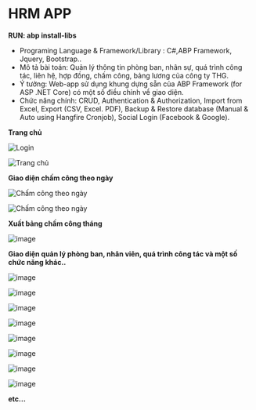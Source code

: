 # HRM APP

**RUN: abp install-libs**

- Programing Language & Framework/Library : C#,ABP Framework, Jquery, Bootstrap..
- Mô tả bài toán: Quản lý thông tin phòng ban, nhân sự, quá trình công tác, liên hệ, hợp đồng, chấm công, bảng lương của công ty THG.
- Ý tưởng: Web-app sử dụng khung dựng sẵn của ABP Framework (for ASP .NET Core) có một số điều chỉnh về giao diện.
- Chức năng chính: CRUD, Authentication & Authorization, Import from Excel, Export (CSV, Excel. PDF), Backup & Restore database (Manual & Auto using Hangfire Cronjob), Social Login (Facebook & Google).
  
**Trang chủ**
  
![Login](https://github.com/vanlinh1729/HRMApp/assets/126936310/a1ef7004-ca17-482f-a4b0-faa4e0b6d7c7)

![Trang chủ](https://github.com/vanlinh1729/HRMApp/assets/126936310/881a7a54-8cbf-4c8e-a78a-4d9bc8851e37)

**Giao diện chấm công theo ngày**

![Chấm công theo ngày](https://github.com/vanlinh1729/HRMApp/assets/126936310/497997c9-d158-454a-bebe-60c6ec8a86ae)

![Chấm công theo ngày](https://github.com/vanlinh1729/HRMApp/assets/126936310/5b229469-96eb-4eb4-a62f-7c4138979123)


**Xuất bảng chấm công tháng**

![image](https://github.com/vanlinh1729/HRMApp/assets/126936310/4a362fa4-5844-4261-8d54-0f962cbc5c7e)


**Giao diện quản lý phòng ban, nhân viên, quá trình công tác và một số chức năng khác..**

![image](https://github.com/vanlinh1729/HRMApp/assets/126936310/70b481dc-3e27-46e8-ac20-a4c206f784c1)

![image](https://github.com/vanlinh1729/HRMApp/assets/126936310/60b635d1-e03c-46f0-bdd9-978ddbf78b4e)

![image](https://github.com/vanlinh1729/HRMApp/assets/126936310/52a8a2ce-5e1a-4454-be95-b5e93b693fa4)

![image](https://github.com/vanlinh1729/HRMApp/assets/126936310/2181168f-0cff-4475-9067-b4666eba50d2)

![image](https://github.com/vanlinh1729/HRMApp/assets/126936310/b3673d06-d2b8-470e-b215-80244d1bad5c)

![image](https://github.com/vanlinh1729/HRMApp/assets/126936310/ad85eac3-3d62-4fec-b481-18d1196236b7)

![image](https://github.com/vanlinh1729/HRMApp/assets/126936310/253ebcf2-7a29-4163-b5c9-91b4e0e5dcd6)

![image](https://github.com/vanlinh1729/HRMApp/assets/126936310/9d3a9aa0-48bf-4121-9ba9-307ef5a2e7f9)

**etc...**
